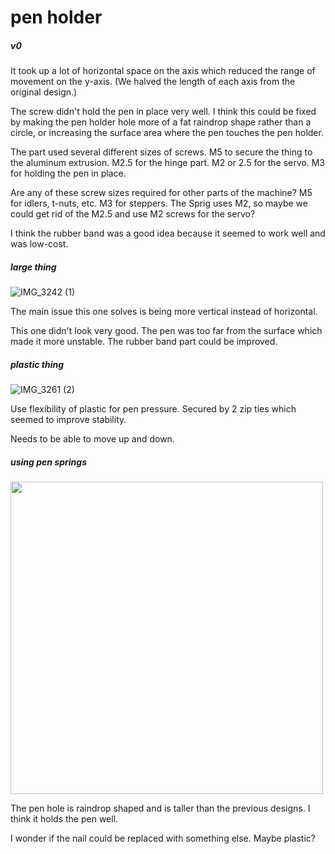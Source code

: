 # pen holder

##### v0

It took up a lot of horizontal space on the axis which reduced the range of movement on the y-axis. (We halved the length of each axis from the original design.)

The screw didn't hold the pen in place very well. I think this could be fixed by making the pen holder hole more of a fat raindrop shape rather than a circle, or increasing the surface area where the pen touches the pen holder.

The part used several different sizes of screws. M5 to secure the thing to the aluminum extrusion. M2.5 for the hinge part. M2 or 2.5 for the servo. M3 for holding the pen in place.

Are any of these screw sizes required for other parts of the machine?
M5 for idlers, t-nuts, etc. M3 for steppers. The Sprig uses M2, so maybe we could get rid of the M2.5 and use M2 screws for the servo?

I think the rubber band was a good idea because it seemed to work well and was low-cost.

##### large thing

![IMG_3242 (1)](https://user-images.githubusercontent.com/72365100/217917593-46de7c44-d5de-4a69-b075-070def97bf8f.JPG)


The main issue this one solves is being more vertical instead of horizontal.

This one didn't look very good. The pen was too far from the surface which made it more unstable. The rubber band part could be improved.

##### plastic thing

![IMG_3261 (2)](https://user-images.githubusercontent.com/72365100/217917626-98b932fd-5dbe-4ffe-a029-26d6ea7406f4.JPG)

Use flexibility of plastic for pen pressure. Secured by 2 zip ties which seemed to improve stability.

Needs to be able to move up and down.

##### using pen springs

<img src="https://cloud-mdmo4n8ks-hack-club-bot.vercel.app/0new-pen-thing.gif" width="500">

The pen hole is raindrop shaped and is taller than the previous designs. I think it holds the pen well.

I wonder if the nail could be replaced with something else. Maybe plastic?
